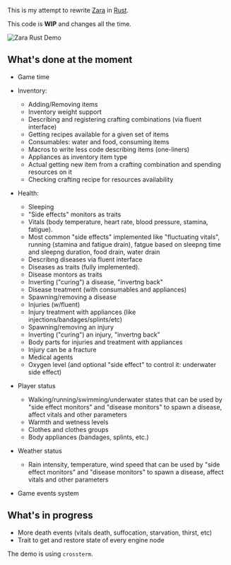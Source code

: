 This is my attempt to rewrite [Zara](https://github.com/vagrod/zara) in [Rust](https://www.rust-lang.org).

This code is **WIP** and changes all the time.

![Zara Rust Demo](http://imw.su/zara_rust_008.png)

## What's done at the moment
- Game time

- Inventory:
  + Adding/Removing items
  + Inventory weight support
  + Describing and registering crafting combinations (via fluent interface)
  + Getting recipes available for a given set of items
  + Consumables: water and food, consuming items
  + Macros to write less code describing items (one-liners)
  + Appliances as inventory item type
  + Actual getting new item from a crafting combination and spending resources on it
  + Checking crafting recipe for resources availability
  
- Health:
  + Sleeping
  + "Side effects" monitors as traits
  + Vitals (body temperature, heart rate, blood pressure, stamina, fatigue). 
  + Most common "side effects" implemented like "fluctuating vitals", running (stamina and fatigue drain), fatgue based on sleepng time and sleepng duration, food drain, water drain
  + Describng diseases via fluent interface
  + Diseases as traits (fully implemented). 
  + Disease montors as traits
  + Inverting ("curing") a disease, "invertng back"
  + Disease treatment (with consumables and appliances)
  + Spawning/removing a disease
  + Injuries (w/fluent)
  + Injury treatment with appliances (like injections/bandages/splints/etc)
  + Spawning/removing an injury
  + Inverting ("curing") an injury, "invertng back"
  + Body parts for injuries and treatment with appliances
  + Injury can be a fracture
  + Medical agents
  + Oxygen level (and optional "side effect" to control it: underwater side effect)
 
- Player status
  + Walking/running/swimming/underwater states that can be used by "side effect monitors" and "disease monitors" to spawn a disease, affect vitals and other parameters
  + Warmth and wetness levels
  + Clothes and clothes groups
  + Body appliances (bandages, splints, etc.)

- Weather status
  + Rain intensity, temperature, wind speed that can be used by "side effect monitors" and "disease monitors" to spawn a disease, affect vitals and other parameters

- Game events system

## What's in progress
- More death events (vitals death, suffocation, starvation, thirst, etc)
- Trait to get and restore state of every engine node

The demo is using `crossterm`.
